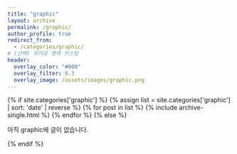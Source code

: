 ```yaml
---
title: "graphic"
layout: archive
permalink: /graphic/
author_profile: true
redirect_from:
  - /categories/graphic/
# (선택) 히어로 영역 커스텀
header:
  overlay_color: "#000"
  overlay_filter: 0.3
  overlay_image: /assets/images/graphic.png
---
```


{% if site.categories['graphic'] %}
  {% assign list = site.categories['graphic'] | sort: 'date' | reverse %}
  {% for post in list %}
    {% include archive-single.html %}
  {% endfor %}
{% else %}
  <p>아직 graphic에 글이 없습니다.</p>
{% endif %}

